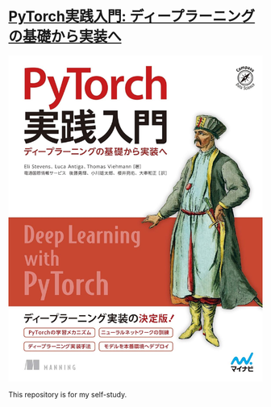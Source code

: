 # [PyTorch実践入門: ディープラーニングの基礎から実装へ](https://www.amazon.co.jp/PyTorch%E5%AE%9F%E8%B7%B5%E5%85%A5%E9%96%80-Compass-Books%E3%82%B7%E3%83%AA%E3%83%BC%E3%82%BA-Eli-Stevens-ebook/dp/B08V8HFCPZ/?_encoding=UTF8&pd_rd_w=5jjzQ&content-id=amzn1.sym.283d32d1-edfb-4c41-92c4-67698624ee7b&pf_rd_p=283d32d1-edfb-4c41-92c4-67698624ee7b&pf_rd_r=357-4206083-2768010&pd_rd_wg=kphYw&pd_rd_r=f01a1c2a-fbef-418b-988d-fc70434c48d3&ref_=aufs_ap_sc_dsk)

![alt text](bookcover.png)

This repository is for my self-study.